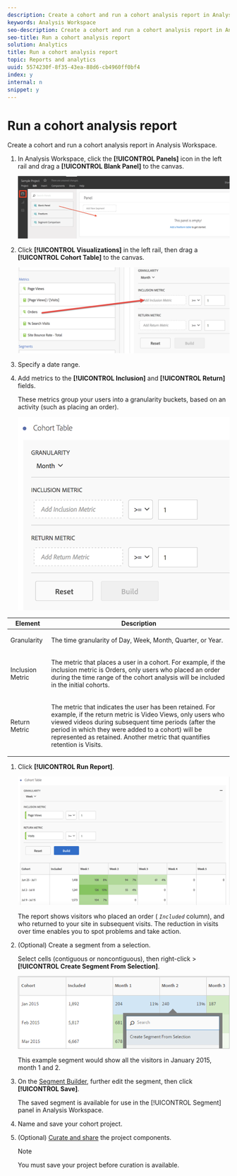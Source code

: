 ```yaml
---
description: Create a cohort and run a cohort analysis report in Analysis Workspace.
keywords: Analysis Workspace
seo-description: Create a cohort and run a cohort analysis report in Analysis Workspace.
seo-title: Run a cohort analysis report
solution: Analytics
title: Run a cohort analysis report
topic: Reports and analytics
uuid: 5574230f-8f35-43ea-88d6-cb4960ff0bf4
index: y
internal: n
snippet: y
---
```


# Run a cohort analysis report

Create a cohort and run a cohort analysis report in Analysis Workspace.

1. In Analysis Workspace, click the **[!UICONTROL Panels]** icon in the left rail and drag a **[!UICONTROL Blank Panel]** to the canvas.

   ![](assets/blank-panel.png)

1. Click **[!UICONTROL Visualizations]** in the left rail, then drag a **[!UICONTROL Cohort Table]** to the canvas.

   ![](assets/cohort_new.png)

1. Specify a date range.
1. Add metrics to the **[!UICONTROL Inclusion]** and **[!UICONTROL Return]** fields.

   These metrics group your users into a granularity buckets, based on an activity (such as placing an order).

   ![](assets/cohort-table.png)

<table id="table_AFC2D9DD11584D5FAF6723FB052C838A"> 
 <thead> 
  <tr> 
   <th colname="col1" class="entry"> Element </th> 
   <th colname="col2" class="entry"> Description </th> 
  </tr> 
 </thead>
 <tbody> 
  <tr> 
   <td colname="col1"> Granularity </td> 
   <td colname="col2"> <p>The time granularity of Day, Week, Month, Quarter, or Year. </p> </td> 
  </tr> 
  <tr> 
   <td colname="col1"> Inclusion Metric </td> 
   <td colname="col2"> <p> The metric that places a user in a cohort. For example, if the inclusion metric is Orders, only users who placed an order during the time range of the cohort analysis will be included in the initial cohorts. </p> </td> 
  </tr> 
  <tr> 
   <td colname="col1"> Return Metric </td> 
   <td colname="col2"> <p> The metric that indicates the user has been retained. For example, if the return metric is Video Views, only users who viewed videos during subsequent time periods (after the period in which they were added to a cohort) will be represented as retained. Another metric that quantifies retention is Visits. </p> </td> 
  </tr> 
 </tbody> 
</table>

1. Click **[!UICONTROL Run Report]**.

   ![Step Result](assets/cohort-report.png)

   The report shows visitors who placed an order ( *`Included`* column), and who returned to your site in subsequent visits. The reduction in visits over time enables you to spot problems and take action. 
1. (Optional) Create a segment from a selection.

   Select cells (contiguous or noncontiguous), then right-click > **[!UICONTROL Create Segment From Selection]**.

   ![Step Result](assets/cohort-segment-select.png)

   This example segment would show all the visitors in January 2015, month 1 and 2. 
1. On the [Segment Builder](https://marketing.adobe.com/resources/help/en_US/analytics/segment/?f=seg_build), further edit the segment, then click **[!UICONTROL Save]**.

   The saved segment is available for use in the [!UICONTROL Segment] panel in Analysis Workspace. 
1. Name and save your cohort project.
1. (Optional) [Curate and share](../../../analyze/analysis-workspace/curate-share/curate.md#concept_4A9726927E7C44AFA260E2BB2721AFC6) the project components.

   >[!NOTE]
   >
   >You must save your project before curation is available.


